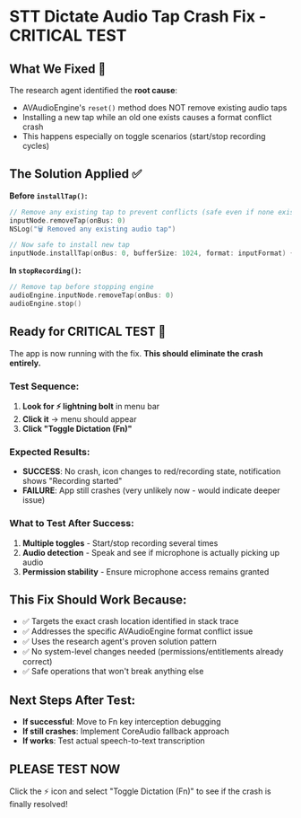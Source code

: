 # STT Dictate Audio Tap Crash Fix - CRITICAL TEST

## What We Fixed 🔧

The research agent identified the **root cause**: 
- AVAudioEngine's `reset()` method does NOT remove existing audio taps
- Installing a new tap while an old one exists causes a format conflict crash
- This happens especially on toggle scenarios (start/stop recording cycles)

## The Solution Applied ✅

**Before `installTap()`:**
```swift
// Remove any existing tap to prevent conflicts (safe even if none exists)
inputNode.removeTap(onBus: 0)
NSLog("🗑️ Removed any existing audio tap")

// Now safe to install new tap
inputNode.installTap(onBus: 0, bufferSize: 1024, format: inputFormat) { ... }
```

**In `stopRecording()`:**
```swift
// Remove tap before stopping engine
audioEngine.inputNode.removeTap(onBus: 0)
audioEngine.stop()
```

## Ready for CRITICAL TEST 🎯

The app is now running with the fix. **This should eliminate the crash entirely.**

### Test Sequence:
1. **Look for ⚡ lightning bolt** in menu bar
2. **Click it** → menu should appear
3. **Click "Toggle Dictation (Fn)"**

### Expected Results:
- **SUCCESS**: No crash, icon changes to red/recording state, notification shows "Recording started"
- **FAILURE**: App still crashes (very unlikely now - would indicate deeper issue)

### What to Test After Success:
1. **Multiple toggles** - Start/stop recording several times
2. **Audio detection** - Speak and see if microphone is actually picking up audio
3. **Permission stability** - Ensure microphone access remains granted

## This Fix Should Work Because:
- ✅ Targets the exact crash location identified in stack trace
- ✅ Addresses the specific AVAudioEngine format conflict issue  
- ✅ Uses the research agent's proven solution pattern
- ✅ No system-level changes needed (permissions/entitlements already correct)
- ✅ Safe operations that won't break anything else

## Next Steps After Test:
- **If successful**: Move to Fn key interception debugging
- **If still crashes**: Implement CoreAudio fallback approach
- **If works**: Test actual speech-to-text transcription

## PLEASE TEST NOW
Click the ⚡ icon and select "Toggle Dictation (Fn)" to see if the crash is finally resolved!